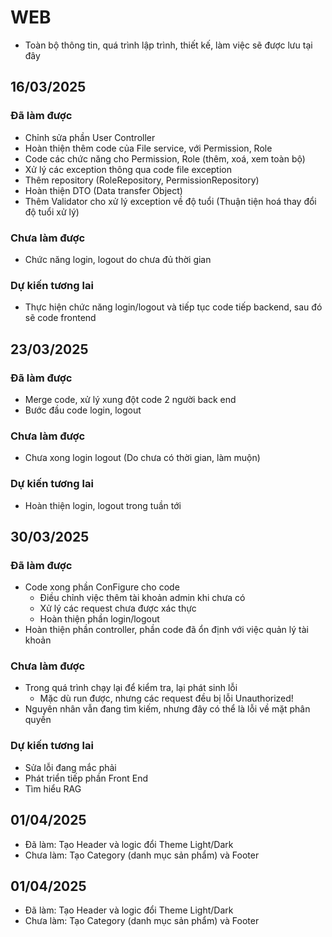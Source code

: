 # WEB
* Toàn bộ thông tin, quá trình lập trình, thiết kế, làm việc sẽ được lưu tại đây
## 16/03/2025
### Đã làm được 
* Chỉnh sửa phần User Controller
* Hoàn thiện thêm code của File service, với Permission, Role
* Code các chức năng cho Permission, Role (thêm, xoá, xem toàn bộ)
* Xử lý các exception thông qua code file exception
* Thêm repository (RoleRepository, PermissionRepository)
* Hoàn thiện DTO (Data transfer Object)
* Thêm Validator cho xử lý exception về độ tuổi (Thuận tiện hoá thay đổi độ tuổi xử lý)
### Chưa làm được
* Chức năng login, logout do chưa đủ thời gian
### Dự kiến tương lai
* Thực hiện chức năng login/logout và tiếp tục code tiếp backend, sau đó sẽ code frontend


## 23/03/2025
### Đã làm được
* Merge code, xử lý xung đột code 2 người back end
* Bước đầu code login, logout

### Chưa làm được
* Chưa xong login logout (Do chưa có thời gian, làm muộn)

### Dự kiến tương lai
* Hoàn thiện login, logout trong tuần tới

## 30/03/2025
### Đã làm được 
* Code xong phần ConFigure cho code
  * Điều chỉnh việc thêm tài khoản admin khi chưa có
  * Xử lý các request chưa được xác thực
  * Hoàn thiện phần login/logout
* Hoàn thiện phần controller, phần code đã ổn định với việc quản lý tài khoản

### Chưa làm được
* Trong quá trình chạy lại để kiểm tra, lại phát sinh lỗi 
  * Mặc dù run được, nhưng các request đều bị lỗi Unauthorized!
* Nguyên nhân vẫn đang tìm kiếm, nhưng đây có thể là lỗi về mặt phân quyền

### Dự kiến tương lai
* Sửa lỗi đang mắc phải
* Phát triển tiếp phần Front End
* Tìm hiểu RAG

## 01/04/2025
- Đã làm: Tạo Header và logic đổi Theme Light/Dark
- Chưa làm: Tạo Category (danh mục sản phẩm) và Footer

## 01/04/2025
- Đã làm: Tạo Header và logic đổi Theme Light/Dark
- Chưa làm: Tạo Category (danh mục sản phẩm) và Footer
